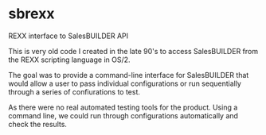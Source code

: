 # sbrexx
REXX interface to SalesBUILDER API

This is very old code I created in the late 90's to access SalesBUILDER from the REXX scripting language in OS/2.

The goal was to provide a command-line interface for SalesBUILDER that would allow a user to pass individual configurations or run sequentially through a series of confiurations to test.

As there were no real automated testing tools for the product. Using a command line, we could run through configurations automatically and check the results.
